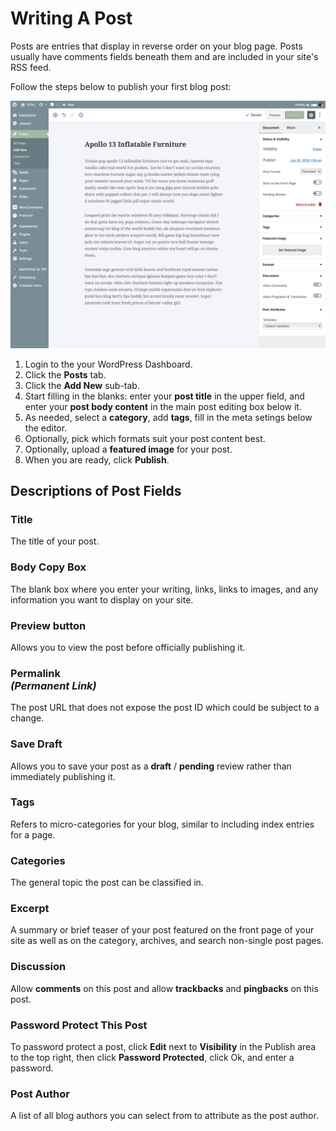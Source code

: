 # Writing A Post

Posts are entries that display in reverse order on your blog page. Posts usually have comments fields beneath them and are included in your site's RSS feed.

Follow the steps below to publish your first blog post:

![Writing A Post](img/writing-post.png)

1. Login to the your WordPress Dashboard.
2. Click the **Posts** tab.
3. Click the **Add New** sub-tab.
4. Start filling in the blanks: enter your **post title** in the upper field, and enter your **post body content** in the main post editing box below it.
5. As needed, select a **category**, add **tags**, fill in the meta setings below the editor.
6. Optionally, pick which formats suit your post content best.
7. Optionally, upload a **featured image** for your post.
8. When you are ready, click **Publish**.

## Descriptions of Post Fields

### Title

The title of your post.

### Body Copy Box

The blank box where you enter your writing, links, links to images, and any information you want to display on your site.

### Preview button

Allows you to view the post before officially publishing it.

### Permalink<br/>*(Permanent Link)*

The post URL that does not expose the post ID which could be subject to a change.

### Save Draft

Allows you to save your post as a **draft** / **pending** review rather than immediately publishing it.

### Tags

Refers to micro-categories for your blog, similar to including index entries for a page.

### Categories

The general topic the post can be classified in.

### Excerpt

A summary or brief teaser of your post featured on the front page of your site as well as on the category, archives, and search non-single post pages.

### Discussion

Allow **comments** on this post and allow **trackbacks** and **pingbacks** on this post.

### Password Protect This Post 

To password protect a post, click **Edit** next to **Visibility** in the Publish area to the top right, then click **Password Protected**, click Ok, and enter a password.

### Post Author 

A list of all blog authors you can select from to attribute as the post author. 
